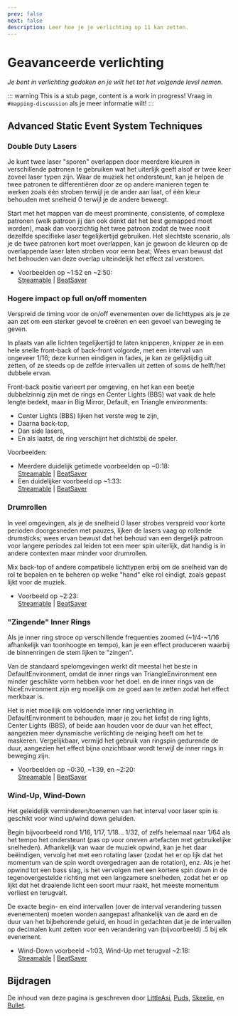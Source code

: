```yaml
---
prev: false
next: false
description: Leer hoe je je verlichting op 11 kan zetten.
---
```


# Geavanceerde verlichting

_Je bent in verlichting gedoken en je wilt het tot het volgende level nemen._

::: warning This is a stub page, content is a work in progress! Vraag in `#mapping-discussion` als je meer informatie wilt! :::

## Advanced Static Event System Techniques

### Double Duty Lasers

Je kunt twee laser "sporen" overlappen door meerdere kleuren in verschillende patronen te gebruiken wat het uiterlijk geeft alsof er twee keer zoveel laser typen zijn. Waar de muziek het ondersteunt, kan je helpen de twee patronen te differentiëren door ze op andere manieren tegen te werken zoals één stroben terwijl je de ander aan laat, of één kleur behouden met snelheid 0 terwijl je de andere beweegt.

Start met het mappen van de meest prominente, consistente, of complexe patronen (welk patroon jij dan ook denkt dat het best gemapped moet worden), maak dan voorzichtig het twee patroon zodat de twee nooit dezelfde specifieke laser tegelijkertijd gebruiken. Het slechtste scenario, als je de twee patronen kort moet overlappen, kan je gewoon de kleuren op de overlappende laser laten stroben voor eenn beat; Wees ervan bewust dat het behouden van deze overlap uiteindelijk het effect zal verstoren.

- Voorbeelden op ~1:52 en ~2:50:   
  [Streamable](https://streamable.com/0qsto) | [BeatSaver](https://beatsaver.com/beatmap/7be2)

### Hogere impact op full on/off momenten

Verspreid de timing voor de on/off evenementen over de lichttypes als je ze aan zet om een sterker gevoel te creëren en een gevoel van beweging te geven.

In plaats van alle lichten tegelijkertijd te laten knipperen, knipper ze in een hele snelle front-back of back-front volgorde, met een interval van ongeveer 1/16; deze kunnen eindigen in fades, je kan ze gelijktijdig uit zetten, of ze steeds op de zelfde intervallen uit zetten of soms de helft/het dubbele ervan.

Front-back positie varieert per omgeving, en het kan een beetje dubbelzinnig zijn met de rings en Center Lights (BBS) wat vaak de hele lengte bedekt, maar in Big Mirror, Default, en Triangle environments:

- Center Lights (BBS) lijken het verste weg te zijn,
- Daarna back-top,
- Dan side lasers,
- En als laatst, de ring verschijnt het dichtstbij de speler.

Voorbeelden:

- Meerdere duidelijk getimede voorbeelden op ~0:18:   
  [Streamable](https://streamable.com/zx1sf) | [BeatSaver](https://beatsaver.com/beatmap/5bb2)
- Een duidelijker voorbeeld op ~1:33:   
  [Streamable](https://streamable.com/7tk24) | [BeatSaver](https://beatsaver.com/beatmap/44f4)

### Drumrollen

In veel omgevingen, als je de snelheid 0 laser strobes verspreid voor korte perioden doorgesneden met pauzes, lijken de lasers vaag op rollende drumsticks; wees ervan bewust dat het behoud van een dergelijk patroon voor langere periodes zal leiden tot een meer spin uiterlijk, dat handig is in andere contexten maar minder voor drumrollen.

Mix back-top of andere compatibele lichttypen erbij om de snelheid van de rol te bepalen en te beheren op welke "hand" elke rol eindigt, zoals gepast lijkt voor de muziek.

- Voorbeeld op ~2:23:   
  [Streamable](https://streamable.com/0qsto) | [BeatSaver](https://beatsaver.com/beatmap/7be2)

### "Zingende" Inner Rings

Als je inner ring stroce op verschillende frequenties zoomed (~1/4-~1/16 afhankelijk van toonhoogte en tempo), kan je een effect produceren waarbij de binnenringen de stem lijken te "zingen".

Van de standaard spelomgevingen werkt dit meestal het beste in DefaultEnvironment, omdat de inner rings van TriangleEnvironment een minder geschikte vorm hebben voor het doel. en de inner rings van de NiceEnvironment zijn erg moeilijk om ze goed aan te zetten zodat het effect merkbaar is.

Het is niet moeilijk om voldoende inner ring verlichting in DefaultEnvironment te behouden, maar je zou het liefst de ring lights, Center Lights (BBS), of beide aan houden voor de duur van het effect, aangezien meer dynamische verlichting de neiging heeft om het te maskeren. Vergelijkbaar, vermijd het gebruik van ringspin gedurende de duur, aangezien het effect bijna onzichtbaar wordt terwijl de inner rings in beweging zijn.

- Voorbeelden op ~0:30, ~1:39, en ~2:20:   
  [Streamable](https://youtu.be/YqM_eXIh2Sg) | [BeatSaver](https://beatsaver.com/beatmap/7be1)

### Wind-Up, Wind-Down

Het geleidelijk verminderen/toenemen van het interval voor laser spin is geschikt voor wind up/wind down geluiden.

Begin bijvoorbeeld rond 1/16, 1/17, 1/18... 1/32, of zelfs helemaal naar 1/64 als het tempo het ondersteunt (pas op voor oneven artefacten met gebruikelijke snelheden). Afhankelijk van waar de muziek opwind, kan je het daar beëindigen, vervolg het met een rotating laser (zodat het er op lijk dat het momentum van de spin wordt overgedragen aan de rotation), enz. Als je het opwind tot een bass slag, is het vervolgen met een kortere spin down in de tegenovergestelde richting met een langzamere snelheden, zodat het er op lijkt dat het draaiende licht een soort muur raakt, het meeste momentum verliest en terugvalt.

De exacte begin- en eind intervallen (over de interval verandering tussen evenementen) moeten worden aangepast afhankelijk van de aard en de duur van het bijbehorende geluid, en houd in gedachten dat je de intervallen op decimalen kunt zetten voor een verandering van (bijvoorbeeld) .5 bij elk evenement.

- Wind-Down voorbeeld ~1:03, Wind-Up met terugval ~2:18:   
  [Streamable](https://streamable.com/zx1sf) | [BeatSaver](https://beatsaver.com/beatmap/5bb2)

## Bijdragen

De inhoud van deze pagina is geschreven door [LittleAsi](./mapping-credits.md#littleasi), [Puds](./mapping-credits.md#puds), [Skeelie](./mapping-credits.md#skeelie), en [Bullet](./mapping-credits.md#bullet).
